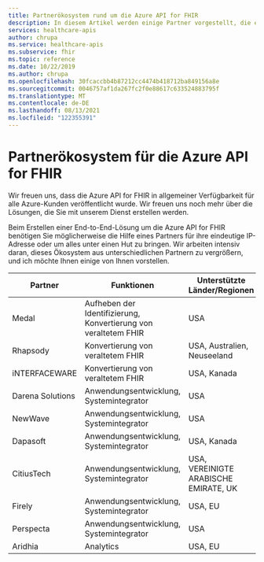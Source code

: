 ```yaml
---
title: Partnerökosystem rund um die Azure API for FHIR
description: In diesem Artikel werden einige Partner vorgestellt, die eindeutige IP- oder Beratungsdienste zum Erstellen einer End-to-End-Lösung mit der Azure API for FHIR bereitstellen.
services: healthcare-apis
author: chrupa
ms.service: healthcare-apis
ms.subservice: fhir
ms.topic: reference
ms.date: 10/22/2019
ms.author: chrupa
ms.openlocfilehash: 30fcaccbb4b87212cc4474b418712ba849156a8e
ms.sourcegitcommit: 0046757af1da267fc2f0e88617c633524883795f
ms.translationtype: MT
ms.contentlocale: de-DE
ms.lasthandoff: 08/13/2021
ms.locfileid: "122355391"
---
```

# <a name="partner-ecosystem-for-azure-api-for-fhir"></a>Partnerökosystem für die Azure API for FHIR
Wir freuen uns, dass die Azure API for FHIR in allgemeiner Verfügbarkeit für alle Azure-Kunden veröffentlicht wurde. Wir freuen uns noch mehr über die Lösungen, die Sie mit unserem Dienst erstellen werden.  

Beim Erstellen einer End-to-End-Lösung um die Azure API for FHIR benötigen Sie möglicherweise die Hilfe eines Partners für ihre eindeutige IP-Adresse oder um alles unter einen Hut zu bringen. Wir arbeiten intensiv daran, dieses Ökosystem aus unterschiedlichen Partnern zu vergrößern, und ich möchte Ihnen einige von Ihnen vorstellen.


| Partner          | Funktionen                               | Unterstützte Länder/Regionen         | Contact                                                                                                                                |
|------------------|--------------------------------------------|-----------------------------|----------------------------------------------------------------------------------------------------------------------------------------|
| Medal            | Aufheben der Identifizierung, Konvertierung von veraltetem FHIR  | USA                         | [Kontakt](https://asab.squarespace.com/asab-medal/)                                                                                           |
| Rhapsody         | Konvertierung von veraltetem FHIR                     | USA, Australien, Neuseeland | [Kontakt](https://rhapsody.health/contact-us)                                                                                          |
| iNTERFACEWARE    | Konvertierung von veraltetem FHIR                     | USA, Kanada                 | [Kontakt](https://www.interfaceware.com/contact)                                                                                  |
| Darena Solutions | Anwendungsentwicklung, Systemintegrator | USA                         | [Kontakt](https://www.darenasolutions.com/contact)                                                                                     |
| NewWave          | Anwendungsentwicklung, Systemintegrator | USA                         | [Kontakt](https://newwave.io/get-in-touch/)                                                                                            |
| Dapasoft         | Anwendungsentwicklung, Systemintegrator | USA, Kanada                 | [Kontakt](https://www.dapasoft.com/contact-us/)                                                                                        |
| CitiusTech       | Anwendungsentwicklung, Systemintegrator | USA, VEREINIGTE ARABISCHE EMIRATE, UK                | [Kontakt](https://azuremarketplace.microsoft.com/marketplace/apps/citiustech.ics?tab=Overview)                                         |
| Firely           | Anwendungsentwicklung, Systemintegrator | USA, EU                     | [Kontakt](https://fire.ly/contact/)                                                                                                    |
| Perspecta        | Anwendungsentwicklung, Systemintegrator | USA                         | [Kontakt](https://perspecta.com/contact)                                                                                               |
| Aridhia          | Analytics                                  | USA, EU                     | [Kontakt](https://azuremarketplace.microsoft.com/marketplace/apps/aridhiainformatics.analytixagility_workspace_123?tab=Overview)       |